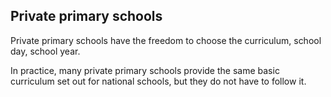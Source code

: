 ##  Private primary schools

Private primary schools have the freedom to choose the curriculum, school day,
school year.

In practice, many private primary schools provide the same basic curriculum
set out for national schools, but they do not have to follow it.
